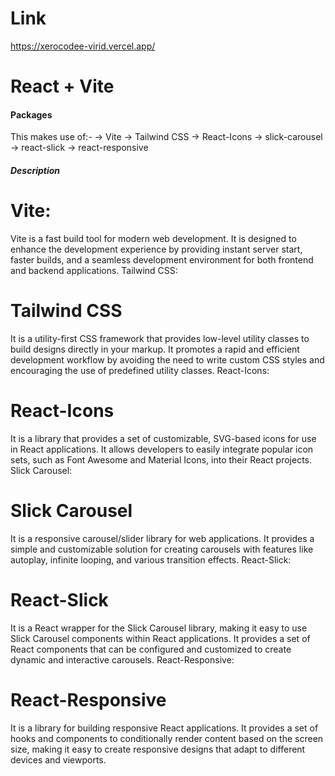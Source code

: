 # Link 

https://xerocodee-virid.vercel.app/

# React + Vite

#### Packages

This makes use of:- 
  -> Vite
  -> Tailwind CSS
  -> React-Icons
  -> slick-carousel
  -> react-slick
  -> react-responsive

##### Description

# Vite:

Vite is a fast build tool for modern web development. It is designed to enhance the development experience by providing instant server start, faster builds, and a seamless development environment for both frontend and backend applications.
Tailwind CSS:

# Tailwind CSS 
It is a utility-first CSS framework that provides low-level utility classes to build designs directly in your markup. It promotes a rapid and efficient development workflow by avoiding the need to write custom CSS styles and encouraging the use of predefined utility classes.
React-Icons:

# React-Icons
It is a library that provides a set of customizable, SVG-based icons for use in React applications. It allows developers to easily integrate popular icon sets, such as Font Awesome and Material Icons, into their React projects.
Slick Carousel:

# Slick Carousel 
It is a responsive carousel/slider library for web applications. It provides a simple and customizable solution for creating carousels with features like autoplay, infinite looping, and various transition effects.
React-Slick:

# React-Slick
It is a React wrapper for the Slick Carousel library, making it easy to use Slick Carousel components within React applications. It provides a set of React components that can be configured and customized to create dynamic and interactive carousels.
React-Responsive:

# React-Responsive 
It is a library for building responsive React applications. It provides a set of hooks and components to conditionally render content based on the screen size, making it easy to create responsive designs that adapt to different devices and viewports.




